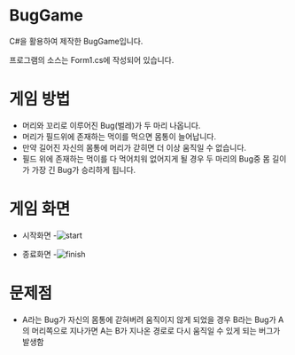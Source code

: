 # BugGame

C#을 활용하여 제작한 BugGame입니다.

프로그램의 소스는 Form1.cs에 작성되어 있습니다.

# 게임 방법

- 머리와 꼬리로 이루어진 Bug(벌레)가 두 마리 나옵니다.
- 머리가 필드위에 존재하는 먹이를 먹으면 몸통이 늘어납니다.
- 만약 길어진 자신의 몸통에 머리가 갇히면 더 이상 움직일 수 없습니다.
- 필드 위에 존재하는 먹이를 다 먹어치워 없어지게 될 경우 두 마리의 Bug중 몸 길이가 가장 긴 Bug가 승리하게 됩니다.

# 게임 화면

- 시작화면
-![start](https://user-images.githubusercontent.com/29748479/62639903-68b02100-b97b-11e9-82eb-4477241a7f62.jpg)

- 종료화면
-![finish](https://user-images.githubusercontent.com/29748479/62639937-7b2a5a80-b97b-11e9-9ccb-266527388f56.jpg)

# 문제점

- A라는 Bug가 자신의 몸통에 갇혀버려 움직이지 않게 되었을 경우 B라는 Bug가 A의 머리쪽으로 지나가면
  A는 B가 지나온 경로로 다시 움직일 수 있게 되는 버그가 발생함

